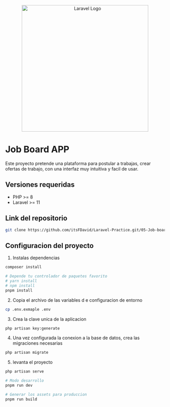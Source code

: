 <p align="center"><a href="https://laravel.com" target="_blank"><img src="https://raw.githubusercontent.com/laravel/art/master/logo-lockup/5%20SVG/2%20CMYK/1%20Full%20Color/laravel-logolockup-cmyk-red.svg" width="400" alt="Laravel Logo"></a></p>

# Job Board APP

Este proyecto pretende una plataforma para postular a trabajas, crear ofertas de trabajo, con una interfaz muy intuitiva y facil de usar.

## Versiones requeridas

-   PHP >= 8
-   Laravel >= 11

## Link del repositorio

```bash
git clone https://github.com/itsFDavid/Laravel-Practice.git/05-Job-board
```

## Configuracion del proyecto

1. Instalas dependencias

```bash
composer install

# Depende tu controlador de paquetes favorito
# yarn install
# npm install
pnpm install

```

2. Copia el archivo de las variables d e configuracion de entorno

```bash
cp .env.exmaple .env
```

3. Crea la clave unica de la aplicacion

```bash
php artisan key:generate
```

4. Una vez configurada la conexion a la base de datos, crea las migraciones necesarias

```bash
php artisan migrate
```

5. levanta el proyecto

```bash
php artisan serve

# Modo desarrollo
pnpm run dev

# Generar los assets para produccion
pnpm run build
```
